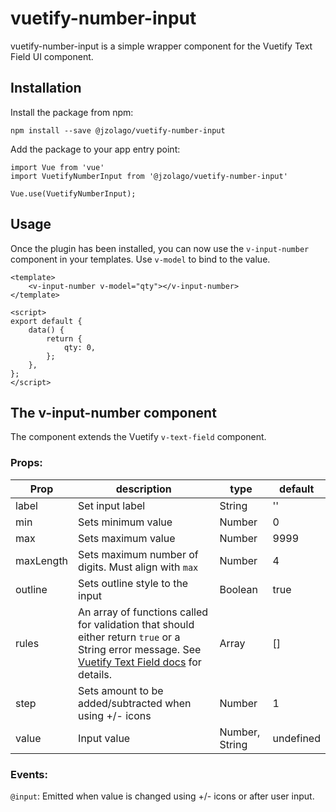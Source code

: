 # vuetify-number-input

vuetify-number-input is a simple wrapper component for the Vuetify Text Field UI component.


## Installation
Install the package from npm:
```
npm install --save @jzolago/vuetify-number-input
```
Add the package to your app entry point:
```
import Vue from 'vue'
import VuetifyNumberInput from '@jzolago/vuetify-number-input'

Vue.use(VuetifyNumberInput);
```

## Usage
Once the plugin has been installed, you can now use the `v-input-number` component in your templates.
Use `v-model` to bind to the value.
```
<template>
	<v-input-number v-model="qty"></v-input-number>
</template>

<script>
export default {
	data() {
		return {
			qty: 0,
		};
	},
};
</script>
```

## The v-input-number component
The component extends the Vuetify `v-text-field` component.

### Props:

| Prop | description | type | default |
| ---- | ---- | ------- | --- |
| label | Set input label | String | '' |
| min | Sets minimum value | Number | 0 |
| max | Sets maximum value | Number | 9999 |
| maxLength | Sets maximum number of digits. Must align with `max` | Number | 4 |
| outline | Sets outline style to the input | Boolean | true |
| rules | An array of functions called for validation that should either return `true` or a String error message. See [Vuetify Text Field docs](https://vuetifyjs.com/en/components/text-fields) for details.| Array | [] |
| step | Sets amount to be added/subtracted when using +/- icons | Number | 1 |
| value | Input value | Number, String | undefined |

### Events:

`@input`: Emitted when value is changed using +/- icons or after user input.